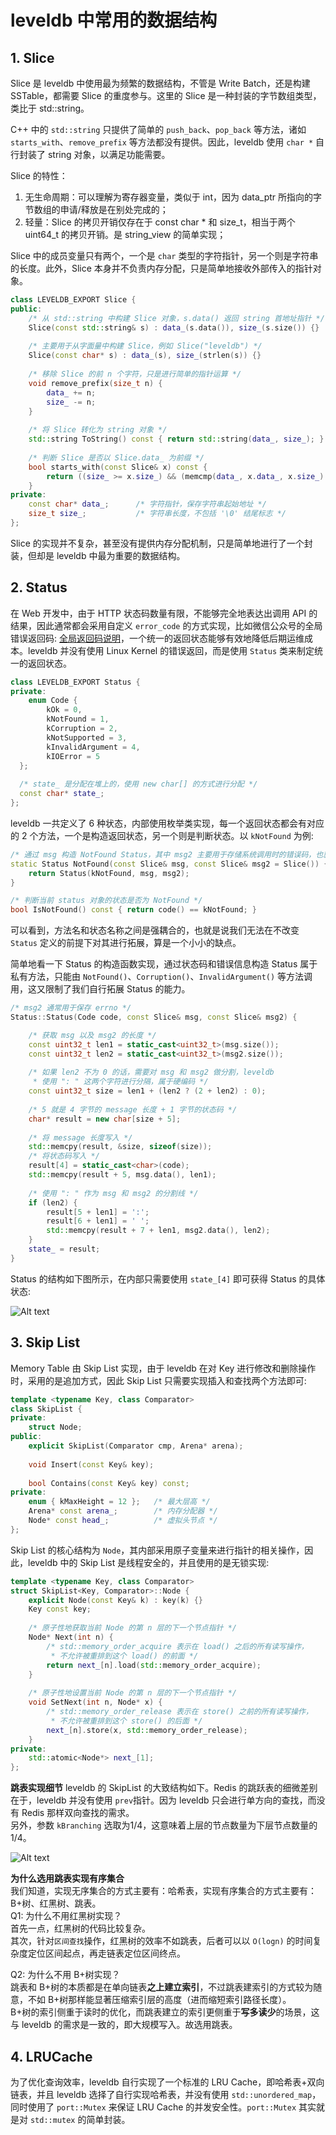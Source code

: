 # leveldb 中常用的数据结构

## 1. Slice

Slice 是 leveldb 中使用最为频繁的数据结构，不管是 Write Batch，还是构建 SSTable，都需要 Slice 的重度参与。这里的 Slice 是一种封装的字节数组类型，类比于 std::string。

C++ 中的 `std::string` 只提供了简单的 `push_back`、`pop_back` 等方法，诸如 `starts_with`、`remove_prefix` 等方法都没有提供。因此，leveldb 使用 `char *` 自行封装了 string 对象，以满足功能需要。

Slice 的特性：

1. 无生命周期：可以理解为寄存器变量，类似于 int，因为 data_ptr 所指向的字节数组的申请/释放是在别处完成的；
2. 轻量：Slice 的拷贝开销仅存在于 const char \* 和 size_t，相当于两个 uint64_t 的拷贝开销。是 string_view 的简单实现；

Slice 中的成员变量只有两个，一个是 `char` 类型的字符指针，另一个则是字符串的长度。此外，Slice 本身并不负责内存分配，只是简单地接收外部传入的指针对象。

```cpp
class LEVELDB_EXPORT Slice {
public:
    /* 从 std::string 中构建 Slice 对象，s.data() 返回 string 首地址指针 */
    Slice(const std::string& s) : data_(s.data()), size_(s.size()) {}
    
    /* 主要用于从字面量中构建 Slice，例如 Slice("leveldb") */
    Slice(const char* s) : data_(s), size_(strlen(s)) {}
    
    /* 移除 Slice 的前 n 个字符，只是进行简单的指针运算 */
    void remove_prefix(size_t n) {
        data_ += n;
        size_ -= n;
    }
    
    /* 将 Slice 转化为 string 对象 */
    std::string ToString() const { return std::string(data_, size_); }
    
    /* 判断 Slice 是否以 Slice.data_ 为前缀 */
    bool starts_with(const Slice& x) const {
        return ((size_ >= x.size_) && (memcmp(data_, x.data_, x.size_) == 0));
    }
private:
    const char* data_;      /* 字符指针，保存字符串起始地址 */
    size_t size_;           /* 字符串长度，不包括 '\0' 结尾标志 */
};
```

Slice 的实现并不复杂，甚至没有提供内存分配机制，只是简单地进行了一个封装，但却是 leveldb 中最为重要的数据结构。

## 2. Status

在 Web 开发中，由于 HTTP 状态码数量有限，不能够完全地表达出调用 API 的结果，因此通常都会采用自定义 `error_code` 的方式实现，比如微信公众号的全局错误返回码: [全局返回码说明](https://developers.weixin.qq.com/doc/offiaccount/Getting_Started/Global_Return_Code.html)，一个统一的返回状态能够有效地降低后期运维成本。leveldb 并没有使用 Linux Kernel 的错误返回，而是使用 `Status` 类来制定统一的返回状态。

```cpp
class LEVELDB_EXPORT Status {
private:
    enum Code {
        kOk = 0,
        kNotFound = 1,
        kCorruption = 2,
        kNotSupported = 3,
        kInvalidArgument = 4,
        kIOError = 5
  };
  
  /* state_ 是分配在堆上的，使用 new char[] 的方式进行分配 */
  const char* state_;
};
```

leveldb 一共定义了 6 种状态，内部使用枚举类实现，每一个返回状态都会有对应的 2 个方法，一个是构造返回状态，另一个则是判断状态。以 `kNotFound` 为例:

```cpp
/* 通过 msg 构造 NotFound Status，其中 msg2 主要用于存储系统调用时的错误码，也就是 errno */
static Status NotFound(const Slice& msg, const Slice& msg2 = Slice()) {
    return Status(kNotFound, msg, msg2);
}

/* 判断当前 status 对象的状态是否为 NotFound */
bool IsNotFound() const { return code() == kNotFound; }
```

可以看到，方法名和状态名称之间是强耦合的，也就是说我们无法在不改变 `Status` 定义的前提下对其进行拓展，算是一个小小的缺点。

简单地看一下 Status 的构造函数实现，通过状态码和错误信息构造 Status 属于私有方法，只能由 `NotFound()`、`Corruption()`、`InvalidArgument()` 等方法调用，这又限制了我们自行拓展 Status 的能力。

```cpp
/* msg2 通常用于保存 errno */
Status::Status(Code code, const Slice& msg, const Slice& msg2) {

    /* 获取 msg 以及 msg2 的长度 */
    const uint32_t len1 = static_cast<uint32_t>(msg.size());
    const uint32_t len2 = static_cast<uint32_t>(msg2.size());
    
    /* 如果 len2 不为 0 的话，需要对 msg 和 msg2 做分割，leveldb
     * 使用 ": " 这两个字符进行分隔，属于硬编码 */
    const uint32_t size = len1 + (len2 ? (2 + len2) : 0);
    
    /* 5 就是 4 字节的 message 长度 + 1 字节的状态码 */
    char* result = new char[size + 5];
    
    /* 将 message 长度写入 */
    std::memcpy(result, &size, sizeof(size));
    /* 将状态码写入 */
    result[4] = static_cast<char>(code);
    std::memcpy(result + 5, msg.data(), len1);
    
    /* 使用 ": " 作为 msg 和 msg2 的分割线 */
    if (len2) {
        result[5 + len1] = ':';
        result[6 + len1] = ' ';
        std::memcpy(result + 7 + len1, msg2.data(), len2);
    }
    state_ = result;
}
```

Status 的结构如下图所示，在内部只需要使用 `state_[4]` 即可获得 Status 的具体状态:

![Alt text](images/1629467573260.png)

## 3. Skip List

Memory Table 由 Skip List 实现，由于 leveldb 在对 Key 进行修改和删除操作时，采用的是追加方式，因此 Skip List 只需要实现插入和查找两个方法即可:

```cpp
template <typename Key, class Comparator>
class SkipList {
private:
    struct Node;
public:
    explicit SkipList(Comparator cmp, Arena* arena);
    
    void Insert(const Key& key);
    
    bool Contains(const Key& key) const;
private:
    enum { kMaxHeight = 12 };   /* 最大层高 */
    Arena* const arena_;        /* 内存分配器 */
    Node* const head_;          /* 虚拟头节点 */
};
```

Skip List 的核心结构为 `Node`，其内部采用原子变量来进行指针的相关操作，因此，leveldb 中的 Skip List 是线程安全的，并且使用的是无锁实现:

```cpp
template <typename Key, class Comparator>
struct SkipList<Key, Comparator>::Node {
    explicit Node(const Key& k) : key(k) {}
    Key const key;
    
    /* 原子性地获取当前 Node 的第 n 层的下一个节点指针 */
    Node* Next(int n) {
        /* std::memory_order_acquire 表示在 load() 之后的所有读写操作，
         * 不允许被重排到这个 load() 的前面 */
        return next_[n].load(std::memory_order_acquire);
    }
    
    /* 原子性地设置当前 Node 的第 n 层的下一个节点指针 */
    void SetNext(int n, Node* x) {
        /* std::memory_order_release 表示在 store() 之前的所有读写操作，
         * 不允许被重排到这个 store() 的后面 */
        next_[n].store(x, std::memory_order_release);
    }
private:
    std::atomic<Node*> next_[1];
};
```

**跳表实现细节**
leveldb 的 SkipList 的大致结构如下。Redis 的跳跃表的细微差别在于，leveldb 并没有使用 `prev`指针。因为 leveldb 只会进行单方向的查找，而没有 Redis 那样双向查找的需求。  
另外，参数 `kBranching` 选取为1/4，这意味着上层的节点数量为下层节点数量的 1/4。  

![Alt text](images/1629509983074.png)

**为什么选用跳表实现有序集合**  
我们知道，实现无序集合的方式主要有：哈希表，实现有序集合的方式主要有：B+树、红黑树、跳表。  
Q1: 为什么不用红黑树实现？  
首先一点，红黑树的代码比较复杂。  
其次，针对`区间查找`操作，红黑树的效率不如跳表，后者可以以 `O(logn)` 的时间复杂度定位区间起点，再走链表定位区间终点。

Q2: 为什么不用 B+树实现？  
跳表和 B+树的本质都是在单向链表**之上建立索引**，不过跳表建索引的方式较为随意，不如 B+树那样能显著压缩索引层的高度（进而缩短索引路径长度）。  
B+树的索引侧重于读时的优化，而跳表建立的索引更侧重于**写多读少**的场景，这与 leveldb 的需求是一致的，即大规模写入。故选用跳表。

## 4. LRUCache

为了优化查询效率，leveldb 自行实现了一个标准的 LRU Cache，即哈希表+双向链表，并且 leveldb 选择了自行实现哈希表，并没有使用 `std::unordered_map`，同时使用了 `port::Mutex` 来保证 LRU Cache 的并发安全性。`port::Mutex` 其实就是对 `std::mutex` 的简单封装。